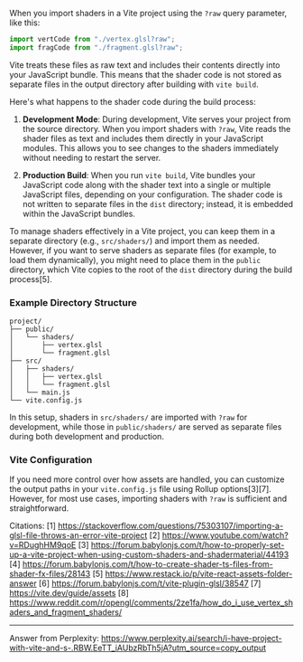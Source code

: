 When you import shaders in a Vite project using the `?raw` query parameter, like this:

```javascript
import vertCode from "./vertex.glsl?raw";
import fragCode from "./fragment.glsl?raw";
```

Vite treats these files as raw text and includes their contents directly into your JavaScript bundle. This means that the
shader code is not stored as separate files in the output directory after building with `vite build`.

Here's what happens to the shader code during the build process:

1. **Development Mode**: During development, Vite serves your project from the source directory. When you import shaders with
   `?raw`, Vite reads the shader files as text and includes them directly in your JavaScript modules. This allows you to see
   changes to the shaders immediately without needing to restart the server.

2. **Production Build**: When you run `vite build`, Vite bundles your JavaScript code along with the shader text into a
   single or multiple JavaScript files, depending on your configuration. The shader code is not written to separate files in
   the `dist` directory; instead, it is embedded within the JavaScript bundles.

To manage shaders effectively in a Vite project, you can keep them in a separate directory (e.g., `src/shaders/`) and import
them as needed. However, if you want to serve shaders as separate files (for example, to load them dynamically), you might
need to place them in the `public` directory, which Vite copies to the root of the `dist` directory during the build
process[5].

### Example Directory Structure

```plaintext
project/
├── public/
│   └── shaders/
│       ├── vertex.glsl
│       └── fragment.glsl
├── src/
│   ├── shaders/
│   │   ├── vertex.glsl
│   │   └── fragment.glsl
│   └── main.js
└── vite.config.js
```

In this setup, shaders in `src/shaders/` are imported with `?raw` for development, while those in `public/shaders/` are
served as separate files during both development and production.

### Vite Configuration

If you need more control over how assets are handled, you can customize the output paths in your `vite.config.js` file using
Rollup options[3][7]. However, for most use cases, importing shaders with `?raw` is sufficient and straightforward.

Citations: [1] https://stackoverflow.com/questions/75303107/importing-a-glsl-file-throws-an-error-vite-project [2]
https://www.youtube.com/watch?v=RDughHM9qoE [3]
https://forum.babylonjs.com/t/how-to-properly-set-up-a-vite-project-when-using-custom-shaders-and-shadermaterial/44193 [4]
https://forum.babylonjs.com/t/how-to-create-shader-ts-files-from-shader-fx-files/28143 [5]
https://www.restack.io/p/vite-react-assets-folder-answer [6] https://forum.babylonjs.com/t/vite-plugin-glsl/38547 [7]
https://vite.dev/guide/assets [8]
https://www.reddit.com/r/opengl/comments/2ze1fa/how_do_i_use_vertex_shaders_and_fragment_shaders/

---

Answer from Perplexity:
https://www.perplexity.ai/search/i-have-project-with-vite-and-s-.RBW.EeTT_iAUbzRbTh5jA?utm_source=copy_output

